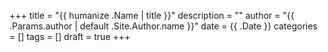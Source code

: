 +++
title = "{{ humanize .Name | title }}"
description = ""
author = "{{ .Params.author | default .Site.Author.name }}"
date = {{ .Date }}
categories = []
tags = []
draft = true
+++
